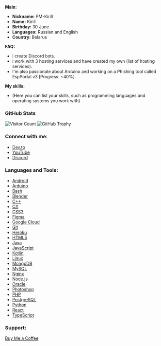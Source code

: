 **Main:**
- **Nickname:** PM-Kirill
- **Name:** Kirill
- **Birthday:** 30 June
- **Languages:** Russian and English
- **Country:** Belarus

**FAQ:**
- I create Discord bots.
- I work with 3 hosting services and have created my own (list of hosting services).
- I'm also passionate about Arduino and working on a Phishing tool called EspPortal v3 [Progress: ~40%].

**My skills:**
- (Here you can list your skills, such as programming languages and operating systems you work with)

### GitHub Stats
![Visitor Count](https://komarev.com/ghpvc/?username=pm-kirill&label=You%20Are%20Visitor%20Number:&color=ffdd00&style=flat)
![GitHub Trophy](https://github-profile-trophy.vercel.app/?username=pm-kirill)

### Connect with me:
- [Dev.to](https://dev.to/pm-kirill)
- [YouTube](https://www.youtube.com/c/pm-kirill)
- [Discord](https://discord.gg/https://discordapp.com/users/1081189420780240917/)

### Languages and Tools:
- [Android](https://developer.android.com)
- [Arduino](https://www.arduino.cc/)
- [Bash](https://www.gnu.org/software/bash/)
- [Blender](https://www.blender.org/)
- [C++](https://www.w3schools.com/cpp/)
- [C#](https://www.w3schools.com/cs/)
- [CSS3](https://www.w3schools.com/css/)
- [Figma](https://www.figma.com/)
- [Google Cloud](https://cloud.google.com)
- [Git](https://git-scm.com/)
- [Heroku](https://heroku.com)
- [HTML5](https://www.w3.org/html/)
- [Java](https://www.java.com)
- [JavaScript](https://developer.mozilla.org/en-US/docs/Web/JavaScript)
- [Kotlin](https://kotlinlang.org)
- [Linux](https://www.linux.org/)
- [MongoDB](https://www.mongodb.com/)
- [MySQL](https://www.mysql.com/)
- [Nginx](https://www.nginx.com)
- [Node.js](https://nodejs.org)
- [Oracle](https://www.oracle.com/)
- [Photoshop](https://www.photoshop.com/en)
- [PHP](https://www.php.net)
- [PostgreSQL](https://www.postgresql.org)
- [Python](https://www.python.org)
- [React](https://reactjs.org/)
- [TypeScript](https://www.typescriptlang.org/)

### Support:
[Buy Me a Coffee](https://www.buymeacoffee.com/PM-Kirill)
